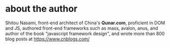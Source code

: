 # about the author

Shitou Nasami, front-end architect of China's **Qunar.com**, proficient in DOM and JS, authored front-end frameworks such as mass, avalon, anus, and author of the book "javascript framework design", and wrote more than 800 blog posts at https://www.cnblogs.com/